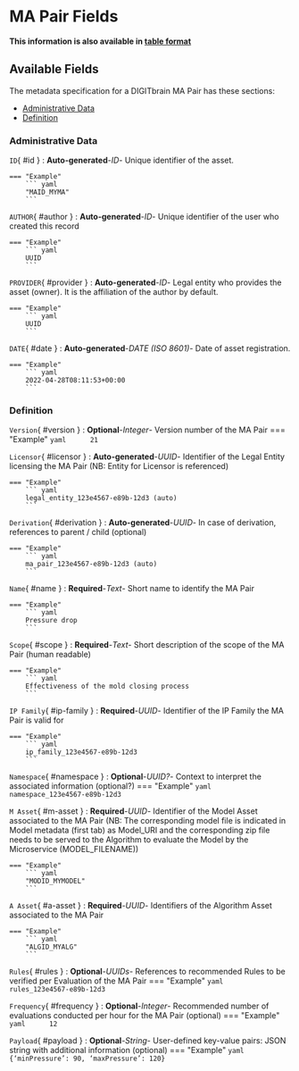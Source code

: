 <style>
  .md-content__button {
    display: none;
  }
</style>
# MA Pair Fields

**This information is also available in [table format](/tables/ma_pair/)**


## Available Fields 

The metadata specification for a DIGITbrain MA Pair
has these sections:

- [Administrative Data](#administrative-data)
- [Definition](#definition)


### Administrative Data


`ID`{ #id }
:   **Auto-generated**-*ID*- Unique identifier of the asset.

    === "Example"
        ``` yaml     
        "MAID_MYMA"
        ```

`AUTHOR`{ #author }
:   **Auto-generated**-*ID*- Unique identifier of the user who created this record

    === "Example"
        ``` yaml     
        UUID
        ```

`PROVIDER`{ #provider }
:   **Auto-generated**-*ID*- Legal entity who provides the asset (owner). It is the affiliation of the author by default.

    === "Example"
        ``` yaml     
        UUID
        ```

`DATE`{ #date }
:   **Auto-generated**-*DATE (ISO 8601)*- Date of asset registration.

    === "Example"
        ``` yaml     
        2022-04-28T08:11:53+00:00
        ```


### Definition


`Version`{ #version }
:   **Optional**-*Integer*- Version number of the MA Pair
    === "Example"
        ``` yaml     
        21
        ```

`Licensor`{ #licensor }
:   **Auto-generated**-*UUID*- Identifier of the Legal Entity licensing the MA Pair (NB: Entity for Licensor is referenced)

    === "Example"
        ``` yaml     
        legal_entity_123e4567-e89b-12d3 (auto)
        ```

`Derivation`{ #derivation }
:   **Auto-generated**-*UUID*- In case of derivation, references to parent / child (optional)

    === "Example"
        ``` yaml     
        ma_pair_123e4567-e89b-12d3 (auto)
        ```

`Name`{ #name }
:   **Required**-*Text*- Short name to identify the MA Pair

    === "Example"
        ``` yaml     
        Pressure drop
        ```

`Scope`{ #scope }
:   **Required**-*Text*- Short description of the scope of the MA Pair (human readable)

    === "Example"
        ``` yaml     
        Effectiveness of the mold closing process
        ```

`IP Family`{ #ip-family }
:   **Required**-*UUID*- Identifier of the IP Family the MA Pair is valid for

    === "Example"
        ``` yaml     
        ip_family_123e4567-e89b-12d3
        ```

`Namespace`{ #namespace }
:   **Optional**-*UUID?*- Context to interpret the associated information (optional?)
    === "Example"
        ``` yaml     
        namespace_123e4567-e89b-12d3
        ```

`M Asset`{ #m-asset }
:   **Required**-*UUID*- Identifier of the Model Asset associated to the MA Pair (NB: The corresponding model file is indicated in Model metadata (first tab) as Model_URI and the corresponding zip file needs to be served to the Algorithm to evaluate the Model by the Microservice (MODEL_FILENAME))

    === "Example"
        ``` yaml     
        "MODID_MYMODEL"
        ```

`A Asset`{ #a-asset }
:   **Required**-*UUID*- Identifiers of the Algorithm Asset associated to the MA Pair

    === "Example"
        ``` yaml     
        "ALGID_MYALG"
        ```

`Rules`{ #rules }
:   **Optional**-*UUIDs*- References to recommended Rules to be verified per Evaluation of the MA Pair
    === "Example"
        ``` yaml     
        rules_123e4567-e89b-12d3
        ```

`Frequency`{ #frequency }
:   **Optional**-*Integer*- Recommended number of evaluations conducted per hour for the MA Pair (optional)
    === "Example"
        ``` yaml     
        12
        ```

`Payload`{ #payload }
:   **Optional**-*String*- User-defined key-value pairs: JSON string with additional information (optional)
    === "Example"
        ``` yaml     
        {‘minPressure’: 90, ‘maxPressure’: 120}
        ```
